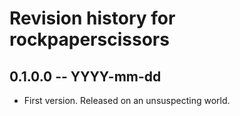 # Revision history for rockpaperscissors

## 0.1.0.0 -- YYYY-mm-dd

* First version. Released on an unsuspecting world.
